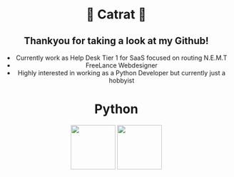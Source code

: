<div align='center'>
<h1>👻 Catrat 👻</h1>
<h2>Thankyou for taking a look at my Github!</h2>
<ul>
  <li>Currently work as Help Desk Tier 1 for SaaS focused on routing N.E.M.T</li>
  <li>FreeLance Webdesigner</li>
  <li>Highly interested in working as a Python Developer but currently just a hobbyist</li>
  
</ul>
</div>

<div align='center'>
<h1>Python</h1>  
<img src='https://user-images.githubusercontent.com/74038190/212257472-08e52665-c503-4bd9-aa20-f5a4dae769b5.gif' width='100'>
<img src="https://github.com/Anmol-Baranwal/Cool-GIFs-For-GitHub/assets/74038190/de038172-e903-4951-926c-755878deb0b4" width="100">
</div>


